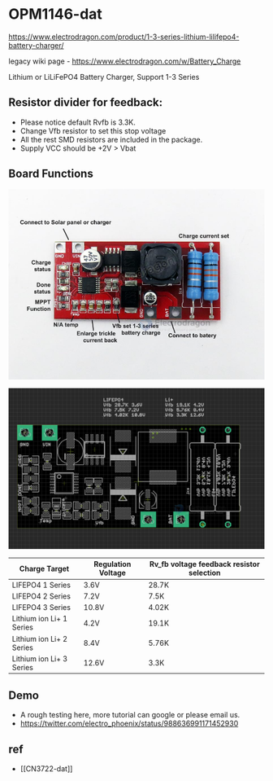 
# OPM1146-dat

https://www.electrodragon.com/product/1-3-series-lithium-lilifepo4-battery-charger/

legacy wiki page - https://www.electrodragon.com/w/Battery_Charge

Lithium or LiLiFePO4 Battery Charger, Support 1-3 Series

## Resistor divider for feedback:

- Please notice default Rvfb is 3.3K.
- Change Vfb resistor to set this stop voltage
- All the rest SMD resistors are included in the package.
- Supply VCC should be +2V > Vbat


## Board Functions 

![](2024-01-31-15-57-14.png)

![](2024-01-31-15-58-09.png)

| Charge Target            | Regulation Voltage | Rv_fb voltage feedback resistor selection |
| ------------------------ | ------------------ | ----------------------------------------- |
| LIFEPO4 1 Series         | 3.6V               | 28.7K                                     |
| LIFEPO4 2 Series         | 7.2V               | 7.5K                                      |
| LIFEPO4 3 Series         | 10.8V              | 4.02K                                     |
| Lithium ion Li+ 1 Series | 4.2V               | 19.1K                                     |
| Lithium ion Li+ 2 Series | 8.4V               | 5.76K                                     |
| Lithium ion Li+ 3 Series | 12.6V              | 3.3K                                      |


## Demo 

- A rough testing here, more tutorial can google or please email us.
- https://twitter.com/electro_phoenix/status/988636991171452930


## ref 

- [[CN3722-dat]]